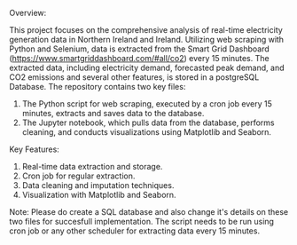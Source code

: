Overview:

This project focuses on the comprehensive analysis of real-time electricity generation data in Northern Ireland and Ireland. Utilizing web scraping with Python and Selenium, data is extracted from the Smart Grid Dashboard (https://www.smartgriddashboard.com/#all/co2) every 15 minutes. The extracted data, including electricity demand, forecasted peak demand, and CO2 emissions and several other features, is stored in a postgreSQL Database. The repository contains two key files: 
1. The Python script for web scraping, executed by a cron job every 15 minutes, extracts and saves data to the database.
2. The Jupyter notebook, which pulls data from the database, performs cleaning, and conducts visualizations using Matplotlib and Seaborn.


Key Features:
1. Real-time data extraction and storage. 
2. Cron job for regular extraction.
3. Data cleaning and imputation techniques.
4. Visualization with Matplotlib and Seaborn.

Note: Please do create a SQL database and also change it's details on these two files for succesfull implementation. The script needs to be run using cron job or any other scheduler for extracting data every 15 minutes.
